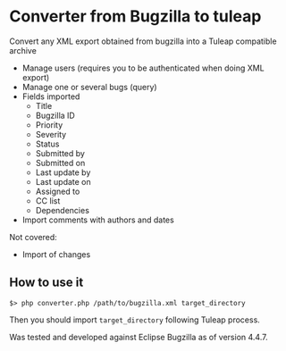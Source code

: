 Converter from Bugzilla to tuleap
=================================

Convert any XML export obtained from bugzilla into a Tuleap compatible archive
- Manage users (requires you to be authenticated when doing XML export)
- Manage one or several bugs (query)
- Fields imported
  - Title
  - Bugzilla ID
  - Priority
  - Severity
  - Status
  - Submitted by
  - Submitted on
  - Last update by
  - Last update on
  - Assigned to
  - CC list
  - Dependencies
- Import comments with authors and dates

Not covered:
- Import of changes

How to use it
-------------

    $> php converter.php /path/to/bugzilla.xml target_directory

Then you should import `target_directory` following Tuleap process.

Was tested and developed against Eclipse Bugzilla as of version 4.4.7.
